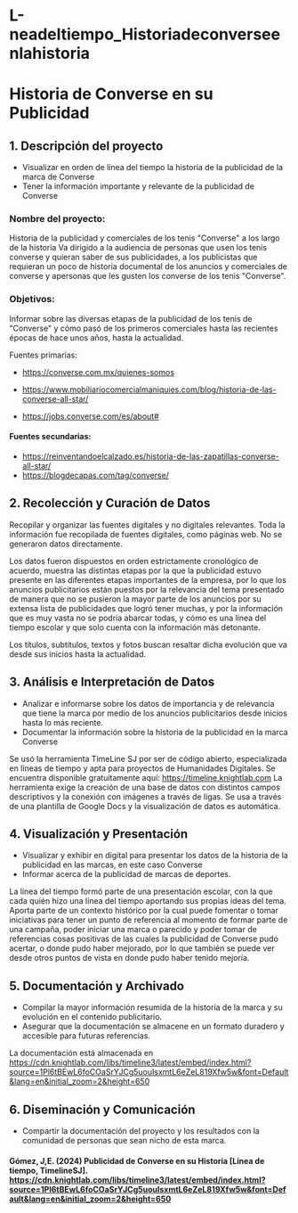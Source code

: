 # L-neadeltiempo_Historiadeconverseenlahistoria
# Historia de Converse en su Publicidad   
## 1. Descripción del proyecto  

   - Visualizar en orden de línea del tiempo la historia de la publicidad de la marca de Converse 
   - Tener la información importante y relevante de la publicidad de Converse  
 
### Nombre del proyecto:  
Historia de la publicidad y comerciales de los tenis "Converse" a los largo de la historia 
Va dirigido a la audiencia de personas que usen los tenis converse y quieran saber de sus publicidades, a los publicistas que requieran un poco de historia documental de los anuncios y comerciales de converse y apersonas que les gusten los converse de los tenis "Converse".  
### Objetivos: 
Informar sobre las diversas etapas de la publicidad de los tenis de "Converse" y cómo pasó de los primeros comerciales hasta las recientes épocas de hace unos años, hasta la actualidad.  
 
Fuentes primarias: 

- https://converse.com.mx/quienes-somos 

- https://www.mobiliariocomercialmaniquies.com/blog/historia-de-las-converse-all-star/ 

- https://jobs.converse.com/es/about#
 
#### Fuentes secundarias: 

- https://reinventandoelcalzado.es/historia-de-las-zapatillas-converse-all-star/
- https://blogdecapas.com/tag/converse/ 
 
 
## 2. Recolección y Curación de Datos 
 
Recopilar y organizar las fuentes digitales y no digitales relevantes. 
Toda la información fue recopilada de fuentes digitales, como páginas web. No se generaron datos directamente.

Los datos fueron dispuestos en orden estrictamente cronológico de acuerdo, muestra las distintas etapas por la que la publicidad estuvo presente en las diferentes etapas importantes de la empresa, por lo que los anuncios publicitarios están puestos por la relevancia del tema presentado de manera que no se pusieron la mayor parte de los anuncios por su extensa lista de publicidades que logró tener muchas, y por la información que es muy vasta no se podría abarcar todas, y cómo es una línea del tiempo escolar y que solo cuenta con la información más detonante.  

Los títulos, subtítulos, textos y fotos buscan resaltar dicha evolución que va desde sus inicios hasta la actualidad.  

## 3. Análisis e Interpretación de Datos  
    
- Analizar e informarse sobre los datos de importancia y de relevancia que tiene la marca por medio de los anuncios publicitarios desde inicios hasta lo más reciente. 
- Documentar la información sobre la historia de la publicidad en la marca Converse 
 
Se usó la herramienta TimeLine SJ por ser de código abierto, especializada en líneas de tiempo y apta para proyectos de Humanidades Digitales. Se encuentra disponible gratuitamente aquí: https://timeline.knightlab.com 
La herramienta exige la creación de una base de datos con distintos campos  descriptivos y la conexión con imágenes a través de ligas. Se usa a través de una plantilla de Google Docs y la visualización de datos es automática. 
 
## 4. Visualización y Presentación  
 
 - Visualizar y exhibir en digital para presentar los datos de la historia de la publicidad en las marcas, en este caso Converse
 - Informar acerca de la publicidad de marcas de deportes. 
 
La línea del tiempo formó parte de una presentación escolar, con la que cada quién hizo una línea del tiempo aportando sus propias ideas del tema. Aporta parte de un contexto histórico por la cual puede fomentar o tomar iniciativas para tener un punto de referencia al momento de formar parte de una campaña, poder iniciar una marca o parecido y poder tomar de referencias cosas positivas de las cuales la publicidad de Converse pudo acertar, o donde pudo haber mejorado, por lo que también se puede ver desde otros puntos de vista en donde pudo haber tenido mejoría. 
 
 
## 5. Documentación y Archivado 
 
   - Compilar la mayor información resumida de la historia de la marca y su evolución en el contenido publicitario. 
   - Asegurar que la documentación se almacene en un formato duradero y accesible para futuras referencias. 
 
La documentación está almacenada en https://cdn.knightlab.com/libs/timeline3/latest/embed/index.html?source=1Pl6tBEwL6foCOaSrYJCg5uouIsxmtL6eZeL819Xfw5w&font=Default&lang=en&initial_zoom=2&height=650 

## 6. Diseminación y Comunicación  
 
   - Compartir la documentación del proyecto y los resultados con la comunidad de personas que sean nicho de esta marca. 
 
#### Gómez, J,E. (2024) Publicidad de Converse en su Historia [Línea de tiempo, TimelineSJ]. https://cdn.knightlab.com/libs/timeline3/latest/embed/index.html?source=1Pl6tBEwL6foCOaSrYJCg5uouIsxmtL6eZeL819Xfw5w&font=Default&lang=en&initial_zoom=2&height=650
